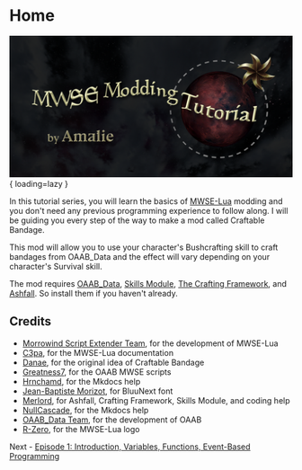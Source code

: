 # Home

![MWSE Modding Tutorial by Amalie](assets/social-preview.png){ loading=lazy }

In this tutorial series, you will learn the basics of [MWSE-Lua](https://mwse.github.io/MWSE/) modding and you don't need any previous programming experience to follow along. I will be guiding you every step of the way to make a mod called Craftable Bandage.

This mod will allow you to use your character's Bushcrafting skill to craft bandages from OAAB_Data and the effect will vary depending on your character's Survival skill.

The mod requires [OAAB_Data](https://www.nexusmods.com/morrowind/mods/49042), [Skills Module](https://www.nexusmods.com/morrowind/mods/46034), [The Crafting Framework](https://www.nexusmods.com/morrowind/mods/51009), and [Ashfall](https://www.nexusmods.com/morrowind/mods/49057). So install them if you haven't already.

## Credits

- [Morrowind Script Extender Team](https://mwse.github.io/MWSE/#authors), for the development of MWSE-Lua
- [C3pa](https://github.com/C3pa), for the MWSE-Lua documentation
- [Danae](https://www.nexusmods.com/morrowind/users/1233897), for the original idea of Craftable Bandage
- [Greatness7](https://github.com/Greatness7), for the OAAB MWSE scripts
- [Hrnchamd](https://github.com/Hrnchamd), for the Mkdocs help
- [Jean-Baptiste Morizot](http://cargocollective.com/jbmorizot/), for BluuNext font
- [Merlord](https://github.com/jhaakma), for Ashfall, Crafting Framework, Skills Module, and coding help
- [NullCascade](https://github.com/NullCascade), for the Mkdocs help
- [OAAB_Data Team](https://github.com/Of-Ash-And-Blight/OAAB-Data), for the development of OAAB
- [R-Zero](https://github.com/Reizeron), for the MWSE-Lua logo

Next - [Episode 1: Introduction, Variables, Functions, Event-Based Programming](https://amaliegay.github.io/mwse-modding-tutorial/1_introduction/)